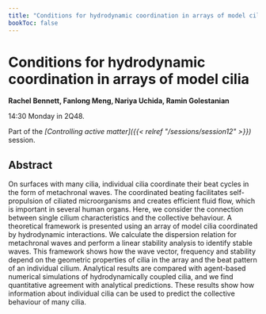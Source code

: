 ```yaml
---
title: "Conditions for hydrodynamic coordination in arrays of model cilia"
bookToc: false
---
```


# Conditions for hydrodynamic coordination in arrays of model cilia

**Rachel Bennett, Fanlong Meng, Nariya Uchida, Ramin Golestanian**

14:30 Monday in 2Q48.

Part of the *[Controlling active matter]({{< relref "/sessions/session12" >}})* session.

## Abstract

On surfaces with many cilia, individual cilia coordinate their beat cycles in the form of metachronal waves. The coordinated beating facilitates self-propulsion of ciliated microorganisms and creates efficient fluid flow, which is important in several human organs. Here, we consider the connection between single cilium characteristics and the collective behaviour. A theoretical framework is presented using an array of model cilia coordinated by hydrodynamic interactions. We calculate the dispersion relation for metachronal waves and perform a linear stability analysis to identify stable waves. This framework shows how the wave vector, frequency and stability depend on the geometric properties of cilia in the array and the beat pattern of an individual cilium. Analytical results are compared with agent-based numerical simulations of hydrodynamically coupled cilia, and we find quantitative agreement with analytical predictions. These results show how information about individual cilia can be used to predict the collective behaviour of many cilia.


